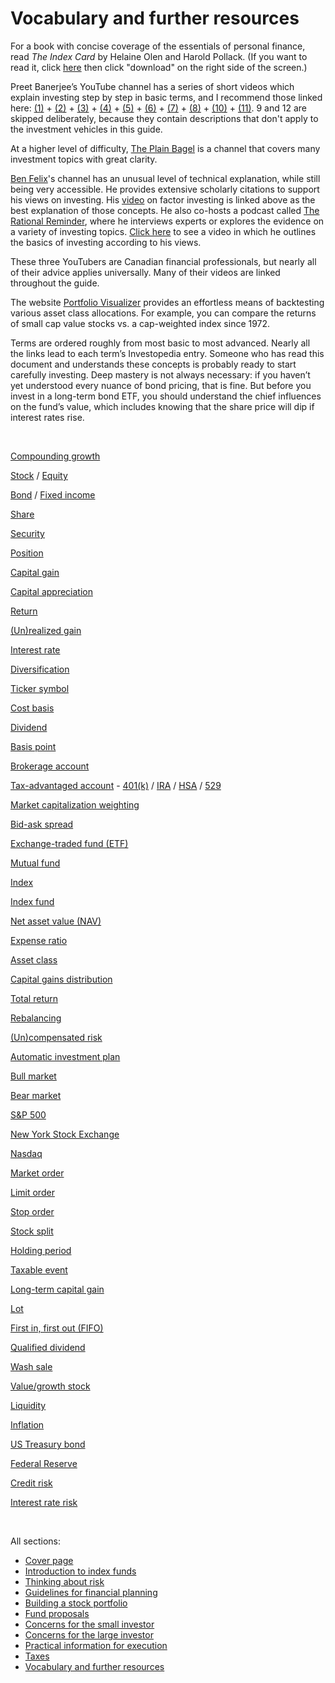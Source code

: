 # Vocabulary and further resources

For a book with concise coverage of the essentials of personal finance, read _The Index Card_ by Helaine Olen and Harold Pollack. (If you want to read it, click [here](https://github.com/investindex/Vocab/blob/main/TheIndexCard.epub) then click "download" on the right side of the screen.)

Preet Banerjee’s YouTube channel has a series of short videos which explain investing step by step in basic terms, and I recommend those linked here: [(1)](https://www.youtube.com/watch?v=Arz_9WX-pn0&ab_channel=PreetBanerjee) + [(2)](https://www.youtube.com/watch?v=Ne6d-n2jiWo&ab_channel=PreetBanerjee) + [(3)](https://www.youtube.com/watch?v=ACbu4XER_bQ&ab_channel=PreetBanerjee) + [(4)](https://www.youtube.com/watch?v=pAoTC_nkg0Q&ab_channel=PreetBanerjee) + [(5)](https://www.youtube.com/watch?v=M70zAS0rPE8&ab_channel=PreetBanerjee) + [(6)](https://www.youtube.com/watch?v=h9O_x8RhzwE&ab_channel=PreetBanerjee) + [(7)](https://www.youtube.com/watch?v=Jz8ISUefjkw&ab_channel=PreetBanerjee) + [(8)](https://www.youtube.com/watch?v=oqBhf7QphDU&ab_channel=PreetBanerjee) + [(10)](https://www.youtube.com/watch?v=VhtsYTp30Qg&ab_channel=PreetBanerjee) + [(11)](https://www.youtube.com/watch?v=DZMq09drgNg&ab_channel=PreetBanerjee). 9 and 12 are skipped deliberately, because they contain descriptions that don't apply to the investment vehicles in this guide.

At a higher level of difficulty, [The Plain Bagel](https://www.youtube.com/c/ThePlainBagel/videos) is a channel that covers many investment topics with great clarity.

[Ben Felix](https://www.youtube.com/c/BenFelixCSI/videos)'s channel has an unusual level of technical explanation, while still being very accessible. He provides extensive scholarly citations to support his views on investing. His [video](https://www.youtube.com/watch?v=jKWbW7Wgm0w&ab_channel=BenFelix) on factor investing is linked above as the best explanation of those concepts. He also co-hosts a podcast called [The Rational Reminder](https://www.youtube.com/c/RATIONALREMINDER/videos), where he interviews experts or explores the evidence on a variety of investing topics. [Click here](https://www.youtube.com/watch?v=we_7F5N3ByQ&ab_channel=BreakingBadDebt) to see a video in which he outlines the basics of investing according to his views.

These three YouTubers are Canadian financial professionals, but nearly all of their advice applies universally. Many of their videos are linked throughout the guide.

The website [Portfolio Visualizer](https://www.portfoliovisualizer.com/backtest-asset-class-allocation) provides an effortless means of backtesting various asset class allocations. For example, you can compare the returns of small cap value stocks vs. a cap-weighted index since 1972.

Terms are ordered roughly from most basic to most advanced. Nearly all the links lead to each term’s Investopedia entry. Someone who has read this document and understands these concepts is probably ready to start carefully investing. Deep mastery is not always necessary: if you haven’t yet understood every nuance of bond pricing, that is fine. But before you invest in a long-term bond ETF, you should understand the chief influences on the fund’s value, which includes knowing that the share price will dip if interest rates rise.

&nbsp;

[Compounding growth](https://www.youtube.com/watch?v=ACbu4XER_bQ&ab_channel=PreetBanerjee)

[Stock](https://www.investopedia.com/terms/s/stock.asp) / [Equity](https://www.investopedia.com/terms/e/equity.asp)

[Bond](https://www.investopedia.com/terms/b/bond.asp) / [Fixed income](https://www.investopedia.com/terms/f/fixedincome.asp)

[Share](https://www.investopedia.com/ask/answers/difference-between-shares-and-stocks/)

[Security](https://www.investopedia.com/terms/s/security.asp)

[Position](https://www.investopedia.com/terms/p/position.asp)

[Capital gain](https://www.investopedia.com/terms/c/capitalgain.asp)

[Capital appreciation](https://www.investopedia.com/terms/c/capitalappreciation.asp)

[Return](https://www.investopedia.com/terms/r/return.asp)

[(Un)realized gain](https://www.investopedia.com/terms/u/unrealizedgain.asp)

[Interest rate](https://www.investopedia.com/terms/i/interestrate.asp)

[Diversification](https://www.investopedia.com/investing/importance-diversification/)

[Ticker symbol](https://www.investopedia.com/terms/s/stocksymbol.asp)

[Cost basis](https://www.investopedia.com/terms/c/costbasis.asp)

[Dividend](https://www.investopedia.com/terms/d/dividend.asp)

[Basis point](https://www.investopedia.com/terms/b/basispoint.asp)

[Brokerage account](https://www.investopedia.com/terms/b/brokerageaccount.asp)

[Tax-advantaged account](https://www.investopedia.com/articles/stocks/11/intro-tax-efficient-investing.asp) - [401(k)](https://www.investopedia.com/terms/1/401kplan.asp) / [IRA](https://www.investopedia.com/terms/i/ira.asp) / [HSA](https://www.investopedia.com/terms/h/hsa.asp) / [529](https://www.investopedia.com/terms/1/529plan.asp)

[Market capitalization weighting](https://www.investopedia.com/terms/c/capitalizationweightedindex.asp)

[Bid-ask spread](https://www.investopedia.com/terms/b/bid-askspread.asp)

[Exchange-traded fund (ETF)](https://www.investopedia.com/terms/e/etf.asp)

[Mutual fund](https://www.investopedia.com/terms/m/mutualfund.asp)

[Index](https://www.investopedia.com/terms/i/index.asp)

[Index fund](https://www.investopedia.com/terms/i/indexfund.asp)

[Net asset value (NAV)](https://www.investopedia.com/terms/n/nav.asp)

[Expense ratio](https://www.investopedia.com/terms/e/expenseratio.asp)

[Asset class](https://www.investopedia.com/terms/a/assetclasses.asp)

[Capital gains distribution](https://www.investopedia.com/terms/c/capitalgainsdistribution.asp)

[Total return](https://www.investopedia.com/terms/t/totalreturn.asp)

[Rebalancing](https://www.investopedia.com/terms/r/rebalancing.asp)

[(Un)compensated risk](https://github.com/investindex/Risk#two-types-of-risk)

[Automatic investment plan](https://www.investopedia.com/terms/a/automaticinvestmentplan.asp)

[Bull market](https://www.investopedia.com/terms/b/bullmarket.asp)

[Bear market](https://www.investopedia.com/terms/b/bearmarket.asp)

[S&P 500](https://www.investopedia.com/terms/s/sp500.asp)

[New York Stock Exchange](https://www.investopedia.com/terms/n/nyse.asp)

[Nasdaq](https://www.investopedia.com/terms/n/nasdaq.asp)

[Market order](https://www.investopedia.com/terms/m/marketorder.asp)

[Limit order](https://www.investopedia.com/terms/l/limitorder.asp)

[Stop order](https://www.investopedia.com/terms/s/stoporder.asp)

[Stock split](https://www.investopedia.com/ask/answers/what-stock-split-why-do-stocks-split/)

[Holding period](https://www.investopedia.com/terms/h/holdingperiod.asp)

[Taxable event](https://www.investopedia.com/terms/t/taxableevent.asp)

[Long-term capital gain](https://www.investopedia.com/terms/l/long-term_capital_gain_loss.asp)

[Lot](https://www.investopedia.com/terms/t/taxlotaccounting.asp)

[First in, first out (FIFO)](https://www.investopedia.com/terms/f/fifo.asp)

[Qualified dividend](https://www.investopedia.com/terms/q/qualifieddividend.asp)

[Wash sale](https://github.com/investindex/Taxes#wash-sale-rules)

[Value/growth stock](https://github.com/investindex/Portfolio)

[Liquidity](https://www.investopedia.com/terms/l/liquidity.asp)

[Inflation](https://www.investopedia.com/terms/i/inflation.asp)

[US Treasury bond](https://www.investopedia.com/articles/investing/073113/introduction-treasury-securities.asp)

[Federal Reserve](https://www.investopedia.com/terms/f/federalreservebank.asp)

[Credit risk](https://www.investopedia.com/ask/answers/022615/what-types-financial-situations-would-credit-spread-risk-be-applied-instead-default-risk.asp)

[Interest rate risk](https://www.investopedia.com/ask/answers/05/ltbondrisk.asp)

&nbsp;

All sections:

* [Cover page](https://github.com/investindex/Intro)
* [Introduction to index funds](https://github.com/investindex/Index)
* [Thinking about risk](https://github.com/investindex/Risk)
* [Guidelines for financial planning](https://github.com/investindex/Guidelines)
* [Building a stock portfolio](https://github.com/investindex/Portfolio)
* [Fund proposals](https://github.com/investindex/Funds)
* [Concerns for the small investor](https://github.com/investindex/Small)
* [Concerns for the large investor](https://github.com/investindex/Large)
* [Practical information for execution](https://github.com/investindex/Practical)
* [Taxes](https://github.com/investindex/Taxes)
* [Vocabulary and further resources](https://github.com/investindex/Vocab)

&nbsp;
